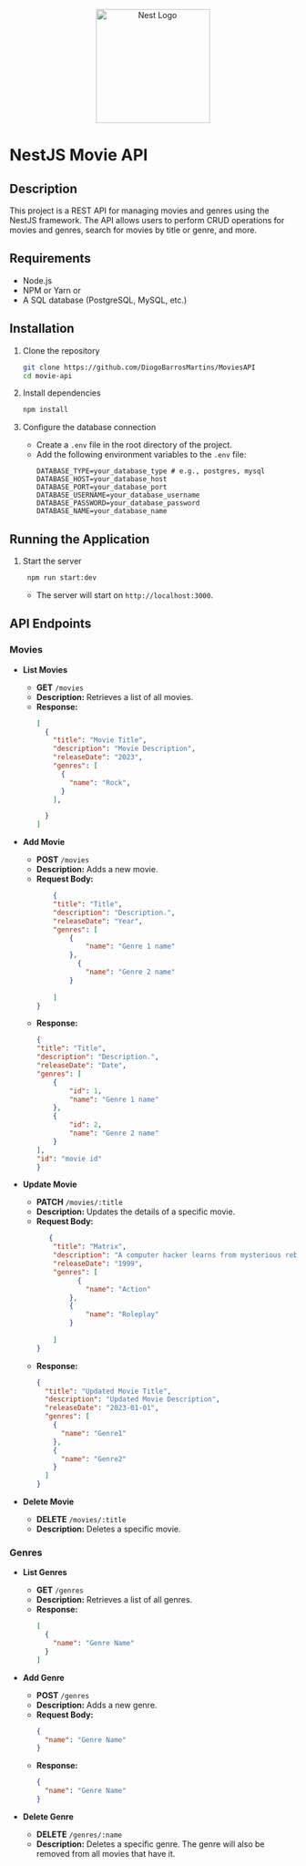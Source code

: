 <p align="center">
  <a href="http://nestjs.com/" target="blank"><img src="https://nestjs.com/img/logo-small.svg" width="200" alt="Nest Logo" /></a>
</p>


# NestJS Movie API

## Description
This project is a REST API for managing movies and genres using the NestJS framework. The API allows users to perform CRUD operations for movies and genres, search for movies by title or genre, and more.

## Requirements
- Node.js
- NPM or Yarn or 
- A SQL database (PostgreSQL, MySQL, etc.)

## Installation

1. Clone the repository
    ```bash
    git clone https://github.com/DiogoBarrosMartins/MoviesAPI
    cd movie-api
    ```

2. Install dependencies
    ```bash
    npm install
    ```

3. Configure the database connection
   - Create a `.env` file in the root directory of the project.
   - Add the following environment variables to the `.env` file:
     ```env
     DATABASE_TYPE=your_database_type # e.g., postgres, mysql
     DATABASE_HOST=your_database_host
     DATABASE_PORT=your_database_port
     DATABASE_USERNAME=your_database_username
     DATABASE_PASSWORD=your_database_password
     DATABASE_NAME=your_database_name
     ```



## Running the Application

1. Start the server
    ```bash
     npm run start:dev
    ```
   - The server will start on `http://localhost:3000`.

## API Endpoints

### Movies

- **List Movies**
  - **GET** `/movies`
  - **Description:** Retrieves a list of all movies.
  - **Response:**
    ```json
    [
      {
        "title": "Movie Title",
        "description": "Movie Description",
        "releaseDate": "2023",
        "genres": [
          {
            "name": "Rock",
          }
        ],

      }
    ]
    ```

- **Add Movie**
  - **POST** `/movies`
  - **Description:** Adds a new movie.
  - **Request Body:**
    ```json
        {
        "title": "Title",
        "description": "Description.",
        "releaseDate": "Year",
        "genres": [
            {
                "name": "Genre 1 name"
            },
              {
                "name": "Genre 2 name"
            }
           
        ]
    }
    ```
  - **Response:**
    ```json
    {
    "title": "Title",
    "description": "Description.",
    "releaseDate": "Date",
    "genres": [
        {
            "id": 1,
            "name": "Genre 1 name"
        },
        {
            "id": 2,
            "name": "Genre 2 name"
        }
    ],
    "id": "movie id"
    }
    ```

- **Update Movie**
  - **PATCH** `/movies/:title`
  - **Description:** Updates the details of a specific movie.
  - **Request Body:**
    ```json
       {
        "title": "Matrix",
        "description": "A computer hacker learns from mysterious rebels about the true nature of his reality and his role in the war against its controllers.",
        "releaseDate": "1999",
        "genres": [
              {
                "name": "Action"
            },
            {
                "name": "Roleplay"
            }
           
        ]
    }
    ```
  - **Response:**
    ```json
    {
      "title": "Updated Movie Title",
      "description": "Updated Movie Description",
      "releaseDate": "2023-01-01",
      "genres": [
        {
          "name": "Genre1"
        },
        {
          "name": "Genre2"
        }
      ]
    }
    ```

- **Delete Movie**
  - **DELETE** `/movies/:title`
  - **Description:** Deletes a specific movie.

### Genres

- **List Genres**
  - **GET** `/genres`
  - **Description:** Retrieves a list of all genres.
  - **Response:**
    ```json
    [
      {
        "name": "Genre Name"
      }
    ]
    ```

- **Add Genre**
  - **POST** `/genres`
  - **Description:** Adds a new genre.
  - **Request Body:**
    ```json
    {
      "name": "Genre Name"
    }
    ```
  - **Response:**
    ```json
    {
      "name": "Genre Name"
    }
    ```

- **Delete Genre**
  - **DELETE** `/genres/:name`
  - **Description:** Deletes a specific genre. The genre will also be removed from all movies that have it.


